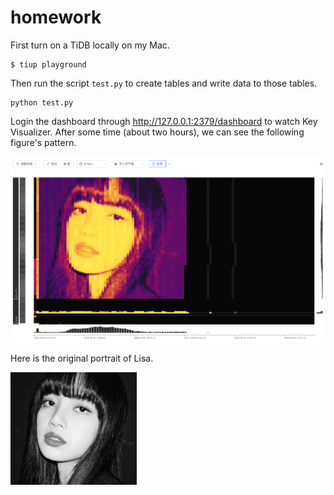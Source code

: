 # homework

First turn on a TiDB locally on my Mac.
```
$ tiup playground
```

Then run the script `test.py` to create tables and write data to those tables.
```
python test.py
```

Login the dashboard through http://127.0.0.1:2379/dashboard to watch Key Visualizer. After some time (about two hours), we can see the following figure's pattern.

![](pattern.png)

Here is the original portrait of Lisa.

<img src="lisa.png" width="40%"/>